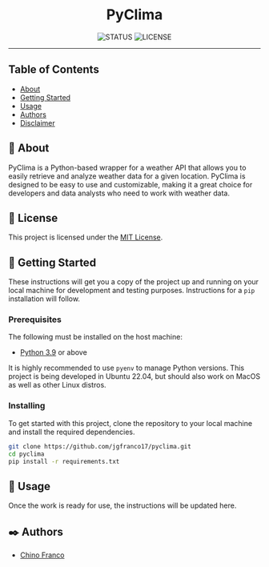 <h1 align="center">PyClima</h1>

<div align="center">

![STATUS](https://img.shields.io/badge/status-active-brightgreen?style=for-the-badge) ![LICENSE](https://img.shields.io/badge/license-MIT-blue?style=for-the-badge)

</div>

---

## Table of Contents

- [About](#about)
- [Getting Started](#getting_started)
- [Usage](#usage)
- [Authors](#authors)
- [Disclaimer](#disclaimer)

## 🔎 About <a name="about"></a>

PyClima is a Python-based wrapper for a weather API that allows you to easily retrieve and analyze weather data for a given location. PyClima is designed to be easy to use and customizable, making it a great choice for developers and data analysts who need to work with weather data.

## 📝 License <a name="license"></a>

This project is licensed under the [MIT License](LICENSE).

## 🏁 Getting Started <a name="getting_started"></a>

These instructions will get you a copy of the project up and running on your local machine for development and testing purposes. Instructions for a `pip` installation will follow.

### Prerequisites

The following must be installed on the host machine:

- [Python 3.9](https://github.com/pyenv/pyenv) or above

It is highly recommended to use `pyenv` to manage Python versions. This project is being developed in Ubuntu 22.04, but should also work on MacOS as well as other Linux distros.

### Installing

To get started with this project, clone the repository to your local machine and install the required dependencies.

```bash
git clone https://github.com/jgfranco17/pyclima.git
cd pyclima
pip install -r requirements.txt
```

## 🚀 Usage <a name="usage"></a>

Once the work is ready for use, the instructions will be updated here.

## ✒️ Authors <a name="authors"></a>

- [Chino Franco](https://github.com/jgfranco17)
